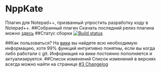 # NppKate
Плагин для Notepad++, призванный упростить разработку коду в Notepad++.
##Собранный плагин
Скачать последний релиз плагина можно [здесь](https://github.com/schadin/NppKate/releases/latest)
##Статус сборки
[![Build status](https://ci.appveyor.com/api/projects/status/0juypbxi4ew49ug5?svg=true)](https://ci.appveyor.com/project/schadin/nppgit-wwn5y)

##Как пользоваться?
На [вики](https://github.com/schadin/NppKate/wiki) вы найдете всю необходимую информацию, хотя 99% функций интуитивно понятны, если вы когда либо работали с git. Информация на вики постоянно пополняется и актуализируется.
##Список изменений
Список изменений в версиях всегда можно найти на странице [#3 Changelog](https://github.com/schadin/NppKate/wiki/%233-Changelog)
